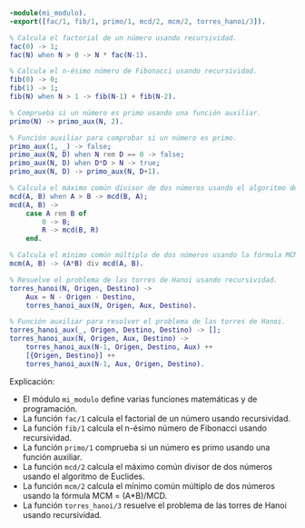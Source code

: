 ```erlang
-module(mi_modulo).
-export([fac/1, fib/1, primo/1, mcd/2, mcm/2, torres_hanoi/3]).

% Calcula el factorial de un número usando recursividad.
fac(0) -> 1;
fac(N) when N > 0 -> N * fac(N-1).

% Calcula el n-ésimo número de Fibonacci usando recursividad.
fib(0) -> 0;
fib(1) -> 1;
fib(N) when N > 1 -> fib(N-1) + fib(N-2).

% Comprueba si un número es primo usando una función auxiliar.
primo(N) -> primo_aux(N, 2).

% Función auxiliar para comprobar si un número es primo.
primo_aux(1, _) -> false;
primo_aux(N, D) when N rem D == 0 -> false;
primo_aux(N, D) when D*D > N -> true;
primo_aux(N, D) -> primo_aux(N, D+1).

% Calcula el máximo común divisor de dos números usando el algoritmo de Euclides.
mcd(A, B) when A > B -> mcd(B, A);
mcd(A, B) ->
    case A rem B of
        0 -> B;
        R -> mcd(B, R)
    end.

% Calcula el mínimo común múltiplo de dos números usando la fórmula MCM = (A*B)/MCD.
mcm(A, B) -> (A*B) div mcd(A, B).

% Resuelve el problema de las torres de Hanoi usando recursividad.
torres_hanoi(N, Origen, Destino) ->
    Aux = N - Origen - Destino,
    torres_hanoi_aux(N, Origen, Aux, Destino).

% Función auxiliar para resolver el problema de las torres de Hanoi.
torres_hanoi_aux(_, Origen, Destino, Destino) -> [];
torres_hanoi_aux(N, Origen, Aux, Destino) ->
    torres_hanoi_aux(N-1, Origen, Destino, Aux) ++
    [{Origen, Destino}] ++
    torres_hanoi_aux(N-1, Aux, Origen, Destino).
```

Explicación:

* El módulo `mi_modulo` define varias funciones matemáticas y de programación.
* La función `fac/1` calcula el factorial de un número usando recursividad.
* La función `fib/1` calcula el n-ésimo número de Fibonacci usando recursividad.
* La función `primo/1` comprueba si un número es primo usando una función auxiliar.
* La función `mcd/2` calcula el máximo común divisor de dos números usando el algoritmo de Euclides.
* La función `mcm/2` calcula el mínimo común múltiplo de dos números usando la fórmula MCM = (A*B)/MCD.
* La función `torres_hanoi/3` resuelve el problema de las torres de Hanoi usando recursividad.